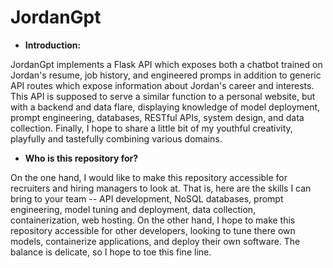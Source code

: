 # JordanGpt

- **Introduction:**

JordanGpt implements a Flask API which exposes both a chatbot trained on Jordan's resume, job history, and engineered promps in addition to generic API routes which expose information about Jordan's career and interests. This API is supposed to serve a similar function to a personal website, but with a backend and data flare, displaying knowledge of model deployment, prompt engineering, databases, RESTful APIs, system design, and data collection. Finally, I hope to share a little bit of my youthful creativity, playfully and tastefully combining various domains.

- **Who is this repository for?**

On the one hand, I would like to make this repository accessible for recruiters and hiring managers to look at. That is, here are the skills I can bring to your team -- API development, NoSQL databases, prompt engineering, model tuning and deployment, data collection, containerization, web hosting. On the other hand, I hope to make this repository accessible for other developers, looking to tune there own models, containerize applications, and deploy their own software. The balance is delicate, so I hope to toe this fine line.
